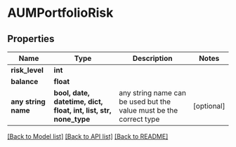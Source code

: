 # AUMPortfolioRisk


## Properties
Name | Type | Description | Notes
------------ | ------------- | ------------- | -------------
**risk_level** | **int** |  | 
**balance** | **float** |  | 
**any string name** | **bool, date, datetime, dict, float, int, list, str, none_type** | any string name can be used but the value must be the correct type | [optional]

[[Back to Model list]](../README.md#documentation-for-models) [[Back to API list]](../README.md#documentation-for-api-endpoints) [[Back to README]](../README.md)


